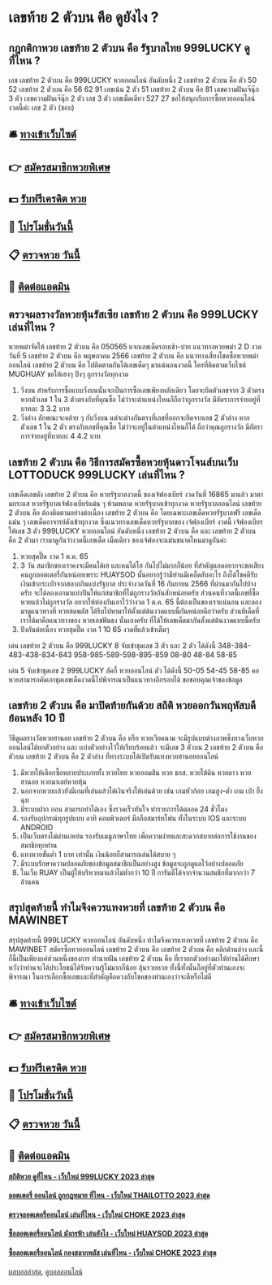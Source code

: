 # เลขท้าย 2 ตัวบน คือ ดูยังไง ?
## กฎกติกาหวย เลขท้าย 2 ตัวบน คือ รัฐบาลไทย 999LUCKY ดูที่ไหน ?
เลข เลขท้าย 2 ตัวบน คือ 999LUCKY หวยออนไลน์ อันดับหนึ่ง 2 เลขท้าย 2 ตัวบน คือ ตัว 50 52 เลขท้าย 2 ตัวบน คือ 56 62 91
เลขเน้น 2 ตัว 51 เลขท้าย 2 ตัวบน คือ 81
เลขความฝันเจ๊นุ๊ก 3 ตัว
เลขความฝันเจ๊นุ๊ก 2 ตัว
เลข 3 ตัว
เลขเม็ดเดียว 527 27
ขอให้สนุกกับการซื้อหวยออนไลน์งวดนี้ค่ะ
เลข 2 ตัว (ชอบ)

## 🛎 [ทางเข้าเว็บไซต์](https://bit.ly/3BG5bNw)
## 👉 [สมัครสมาชิกหวยพิเศษ](https://bit.ly/3BG5bNw)
## 💵 [รับฟรีเครดิต หวย](https://bit.ly/3C3mvgS)
## 👑 [โปรโมชั่นวันนี้](https://bit.ly/3C3mvgS)
## 📋 [ตรวจหวย วันนี้](https://bit.ly/3C3mvgS)
## 📱 [ติดต่อแอดมิน](https://bit.ly/3C3mvgS)

## ตรวจผลรางวัลหวยหุ้นรัสเซีย เลขท้าย 2 ตัวบน คือ 999LUCKY เล่นที่ไหน ?
หวยพม่าจัดให้ เลขท้าย 2 ตัวบน คือ 050565 แจกเลขเด็ดรอบเช้า-บ่าย แนวทางหวยพม่า 2 D งวดวันที่ 5 เลขท้าย 2 ตัวบน คือ พฤษภาคม 2566 เลขท้าย 2 ตัวบน คือ แนวทางเสี่ยงโชคซื้อหวยพม่าออนไลน์ เลขท้าย 2 ตัวบน คือ ไปติดตามกันได้เลขเด็ดๆ มาแน่นอนงวดนี้ ใครที่ติดตามเว็บไซต์ MUGHUAY ขอให้เฮงๆ ปังๆ ถูกรางวัลทุกงวด
1. วิ่งบน สำหรับการซื้อแบบวิ่งบนนั้นจะเป็นการซื้อเลขเพียงหลักเดียว โดยจะยึดตัวเลขจาก 3 ตัวตรง หากตัวเลข 1 ใน 3 ตัวตรงกับที่คุณซื้อ ไม่ว่าจะตำแหน่งไหนก็ถือว่าถูกรางวัล มีอัตราการจ่ายอยู่ที่บาทละ 3 3.2 บาท
2. วิ่งล่าง ลักษณะจะคล้าย ๆ กับวิ่งบน แต่จะต่างกันตรงที่เลขที่ออกจะยึดจากเลข 2 ตัวล่าง หากตัวเลข 1 ใน 2 ตัว ตรงกับเลขที่คุณซื้อ ไม่ว่าจะอยู่ในตำแหน่งไหนก็ได้ ถือว่าคุณถูกรางวัล มีอัตราการจ่ายอยู่ที่บาทละ 4 4.2 บาท

## เลขท้าย 2 ตัวบน คือ วิธีการสมัครซื้อหวยหุ้นดาวโจนส์บนเว็บ LOTTODUCK 999LUCKY เล่นที่ไหน ?
เลขเด็ดเลขดัง เลขท้าย 2 ตัวบน คือ หวยรัฐบาลงวดนี้ ของเจ้ฟองเบียร์ งวดวันที่ 16865 มาแล้ว มาตามกระแส หวยรัฐบาลเจ้ฟองเบียร์แม่น ๆ ห้ามพลาด หวยรัฐบาลเข้าทุกงวด หวยรัฐบาลออนไลน์ เลขท้าย 2 ตัวบน คือ ต้องติดตามอย่างต่อเนื่อง เลขท้าย 2 ตัวบน คือ โดยเฉพาะเลขเด็ดหวยรัฐบาลฟรี เลขเด็ดแม่น ๆ เลขเด็ดอาจารย์ดังเข้าทุกงวด ซึ่งแนวทางเลขเด็ดหวยรัฐบาลของ เจ้ฟองเบียร์ งวดนี้ เจ้ฟองเบียรให้เลข 3 ตัว 999LUCKY หวยออนไลน์ อันดับหนึ่ง เลขท้าย 2 ตัวบน คือ และ เลขท้าย 2 ตัวบน คือ 2 ตัวมา เรามาดูกันว่างวดนี้เลขเด็ด เม็ดเดียว ของเจ้ฟองจะแม่นขนาดไหนมาดูกันค่ะ
1. หวยสุดปี๊ด งวด 1 ต.ค. 65
2. 3 วัน สมาชิกของเราคงจะมีคนได้เฮ และคนได้โฮ กันไปไม่มากก็น้อย ที่สำคัญแอดอยากจะขอเสียงคนถูกลอตเตอรี่กันหน่อยเพราะ HUAYSOD นั้นอยากรู้ว่ามีท่านมีเคล็ดลับอะไร ถึงได้โชคดีรับเงินเข้ากระเป๋าจากสลากกินแบ่งรัฐบาล ประจำงวดวันที่ 16 กันยายน 2566 ที่ผ่านมากันไปบ้างครับ จะได้ลองเอามาแบ่งปันให้แก่สมาชิกที่ไม่ถูกรางวัลกันสักหน่อยครับ ส่วนคนที่งวดนี้เลขที่ซื้อหวยแล้วไม่ถูกรางวัล อยากให้ท่องกันเอาไว้ว่างวด 1 ต.ค. 65 นี้ต้องเป็นของเราแน่นอน และลองมาดูแนวทางที่ หวยสดพลัส ได้รีบไปหามาให้ตั้งแต่ต้นงวดแบบนี้กันหน่อยดีกว่าครับ ส่วนทีเด็ดที่เราได้มาคือแนวทางของ หวยเลขฟันธง นั่นเองครับ ที่ได้ให้เลขเด็ดมากันตั้งแต่ต้นงวดแบบนี้ครับ
3. ปังกันต่อเนื่อง หวยสุดปี๊ด งวด 1 10 65 งวดที่แล้วเข้าเต็มๆ

เด่น เลขท้าย 2 ตัวบน คือ 999LUCKY 8 จับเข้าชุดเลข 3 ตัว และ 2 ตัว ได้ดังนี้
348-384-483-438-834-843
958-985-589-598-895-859
08-80
48-84
58-85

เด่น 5 จับเข้าชุดเลข 2 999LUCKY ลัคกี้ หวยออนไลน์ ตัว ได้ดังนี้
50-05
54-45
58-85
คอหวยสามารถคัดเอาชุดเลขเด็ดงวดนี้ไปพิจารณาเป็นแนวทางอีกรอบได้
ขอขอบคุณเจ้าของข้อมูล

## เลขท้าย 2 ตัวบน คือ มาปิดท้ายกันด้วย สถิติ หวยออกวันพฤหัสบดี ย้อนหลัง 10 ปี
วิธีดูผลรางวัลหวยฮานอย เลขท้าย 2 ตัวบน คือ หรือ หวยเวียดนาม จะมีรูปแบบต่างภาพซึ่งทางเว็บหวยออนไลน์ได้ยกตัวอย่าง และ เเบ่งตัวอย่างไว้ให้เรียบร้อยแล้ว จะมีเลข 3 ตัวบน 2 เลขท้าย 2 ตัวบน คือ ตัวบน เลขท้าย 2 ตัวบน คือ 2 ตัวล่าง ที่ทางระบบได้เปิดรับแทงหวยฮานอยออนไลน์
1. มีหวยให้เลือกซื้อหลายประเภททั้ง หวยไทย หวยออมสิน หวย ธกส. หวยใต้ดิน หวยลาว หวยฮานอย หวยมาเลย์หวยหุ้น
2. นอกจากหวยเเล้วยังมีเกมที่เล่นแล้วได้เงินจริงให้เล่นด้วย เช่น เกมหัวก้อย เกมสูง-ต่ำ เกม เป่า ยิ้ง ฉุบ
3. มีระบบฝาก ถอน สามารถทำได้เอง ซึ่งรวดเร็วทันใจ ทำรายการได้ตลอด 24 ชั่วโมง
4. รองรับอุปกรณ์ทุกรูปแบบ อาทิ คอมพิวเตอร์ มือถือสมาร์ทโฟน ทั้งในระบบ IOS และระบบ ANDROID
5. เป็นเว็บตรงไม่ผ่านเอเย่น รองรับเมนูภาษาไทย เพื่อความง่ายและสะดวกสบายต่อการใช้งานของสมาชิกทุกท่าน
6. แทงหวยขั้นต่ำ 1 บาท เท่านั้น เงินน้อยก็สามารถเล่นได้สบาย ๆ
7. มีระบบรักษาความปลอดภัยของข้อมูลสมาชิกเป็นอย่างสูง ข้อมูลจะถูกดูแลไว้อย่างปลอดภัย
8. ในเว็บ RUAY เป็นผู้ให้บริหวยมาแล้วไม่ต่ำกว่า 10 ปี การันตีได้จากจำนวนสมชิกที่มากกว่า 7 ล้านคน

## สรุปสุดท้ายนี้ ทำไมจึงควรแทงหวยที่ เลขท้าย 2 ตัวบน คือ MAWINBET
สรุปสุดท้ายนี้ 999LUCKY หวยออนไลน์ อันดับหนึ่ง ทำไมจึงควรแทงหวยที่ เลขท้าย 2 ตัวบน คือ MAWINBET สมัครซื้อหวยออนไลน์ เลขท้าย 2 ตัวบน คือ เลขท้าย 2 ตัวบน คือ คลิกด้านล่าง
และนี้ก็นี้เป็นเพียงเเค่ส่วนหนึ่งของการ ทำนายฝัน เลขท้าย 2 ตัวบน คือ ที่เรายกตัวอย่างมาให้ท่านได้ศึกษา หวังว่าท่านจะได้ประโยชน์ได้รับความรู้ไม่มากก็น้อย ลุ้นรวยหวย ทั้งนี้ทั้งนั้นก็อยู่ที่ตัวท่านเองจะพิจารณา ในการเลือกซื้อเลขเเละที่สำคัญคือดวงกับโชคของท่านเองว่าจะดีหรือไม่ดี

## 🛎 [ทางเข้าเว็บไซต์](https://bit.ly/3BG5bNw)
## 👉 [สมัครสมาชิกหวยพิเศษ](https://bit.ly/3BG5bNw)
## 💵 [รับฟรีเครดิต หวย](https://bit.ly/3C3mvgS)
## 👑 [โปรโมชั่นวันนี้](https://bit.ly/3C3mvgS)
## 📋 [ตรวจหวย วันนี้](https://bit.ly/3C3mvgS)
## 📱 [ติดต่อแอดมิน](https://bit.ly/3C3mvgS)

#### [สถิติหวย ดูที่ไหน - เว็บใหม่ 999LUCKY 2023 ล่าสุด](https://atom.io/themes/สถิติหวย%20ดูที่ไหน%20-%20เว็บใหม่%20999lucky%202023%20ล่าสุด)
#### [ลอตเตอรี่ ออนไลน์ ถูกกฎหมาย ที่ไหน - เว็บใหม่ THAILOTTO 2023 ล่าสุด](https://atom.io/themes/ลอตเตอรี่%20ออนไลน์%20ถูกกฎหมาย%20ที่ไหน%20-%20เว็บใหม่%20thailotto%202023%20ล่าสุด)
#### [ตรวจลอตเตอรี่ออนไลน์ เล่นที่ไหน - เว็บใหม่ CHOKE 2023 ล่าสุด](https://atom.io/themes/ตรวจลอตเตอรี่ออนไลน์%20เล่นที่ไหน%20-%20เว็บใหม่%20choke%202023%20ล่าสุด)
#### [ซื้อลอตเตอรี่ออนไลน์ มังกรฟ้า เล่นยังไง - เว็บใหม่ HUAYSOD 2023 ล่าสุด](https://atom.io/themes/ซื้อลอตเตอรี่ออนไลน์%20มังกรฟ้า%20เล่นยังไง%20-%20เว็บใหม่%20huaysod%202023%20ล่าสุด)
#### [ซื้อลอตเตอรี่ออนไลน์ กองสลากพลัส เล่นที่ไหน - เว็บใหม่ CHOKE 2023 ล่าสุด](https://atom.io/themes/ซื้อลอตเตอรี่ออนไลน์%20กองสลากพลัส%20เล่นที่ไหน%20-%20เว็บใหม่%20choke%202023%20ล่าสุด)

[ผลบอลล่าสุด](https://siamsport.tv "ผลบอลล่าสุด"), [ดูบอลออนไลน์](https://siamsport.tv/ดูบอลสด "ดูบอลออนไลน์")